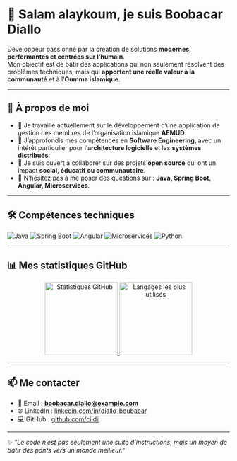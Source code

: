 # 👋 Salam alaykoum, je suis Boobacar Diallo  

Développeur passionné par la création de solutions **modernes, performantes et centrées sur l’humain**.  
Mon objectif est de bâtir des applications qui non seulement résolvent des problèmes techniques, mais qui **apportent une réelle valeur à la communauté** et à l’**Oumma islamique**.  

---

## 🚀 À propos de moi
- 🔭 Je travaille actuellement sur le développement d’une application de gestion des membres de l’organisation islamique **AEMUD**.  
- 🌱 J’approfondis mes compétences en **Software Engineering**, avec un intérêt particulier pour l’**architecture logicielle** et les **systèmes distribués**.  
- 👯 Je suis ouvert à collaborer sur des projets **open source** qui ont un impact **social, éducatif ou communautaire**.  
- 💬 N’hésitez pas à me poser des questions sur : **Java, Spring Boot, Angular, Microservices**.  

---

## 🛠️ Compétences techniques  

<p align="left">
  <img src="https://img.shields.io/badge/Java-ED8B00?style=for-the-badge&logo=openjdk&logoColor=white" alt="Java" />
  <img src="https://img.shields.io/badge/Spring%20Boot-6DB33F?style=for-the-badge&logo=springboot&logoColor=white" alt="Spring Boot" />
  <img src="https://img.shields.io/badge/Angular-DD0031?style=for-the-badge&logo=angular&logoColor=white" alt="Angular" />
  <img src="https://img.shields.io/badge/Microservices-4285F4?style=for-the-badge&logo=cloud&logoColor=white" alt="Microservices" />
  <img src="https://img.shields.io/badge/Python-3776AB?style=for-the-badge&logo=python&logoColor=white" alt="Python" />
</p>  

---

## 📊 Mes statistiques GitHub  

<p align="center">
  <a href="https://github.com/ciidii">
    <img src="https://github-readme-stats.vercel.app/api?username=ciidii&show_icons=true&theme=onedark" alt="Statistiques GitHub" height="165" />
  </a>
  <a href="https://github.com/ciidii">
    <img src="https://github-readme-stats.vercel.app/api/top-langs/?username=ciidii&layout=compact&theme=onedark" alt="Langages les plus utilisés" height="165" />
  </a>
</p>  

---

## 📫 Me contacter  
- 📧 Email : **boobacar.diallo@example.com**  
- 🌐 LinkedIn : [linkedin.com/in/diallo-boubacar](https://www.linkedin.com/in/diallo-boubacar/)  
- 💻 GitHub : [github.com/ciidii](https://github.com/ciidii)  

---

✨ *"Le code n’est pas seulement une suite d’instructions, mais un moyen de bâtir des ponts vers un monde meilleur."*  
